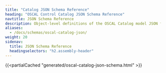 ```yaml
---
title: "Catalog JSON Schema Reference"
heading: "OSCAL Control Catalog JSON Schema Reference"
navtitle: JSON Schema Reference
description: Object-level definitions of the OSCAL Catalog model JSON format.
aliases:
  - /docs/schemas/oscal-catalog-json/
weight: 20
sidenav:
  title: JSON Schema Reference
  headingselectors: "h2.assembly-header"
---
```


{{<partialCached "generated/oscal-catalog-json-schema.html" >}}
